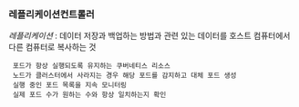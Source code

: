 ### 레플리케이션컨트롤러


*레플리케이션* : 데이터 저장과 백업하는 방법과 관련 있는 데이터를 호스트 컴퓨터에서 다른 컴퓨터로 복사하는 것
```
 포드가 항상 실행되도록 유지하는 쿠버네티스 리소스
 노드가 클러스터에서 사라지는 경우 해당 포드를 감지하고 대체 포드 생성
 실행 중인 포드 목록을 지속 모니터링
 실제 포드 수가 원하는 수와 항상 일치하는지 확인
```
